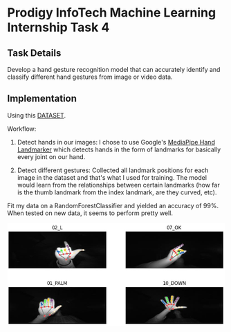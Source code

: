 # Prodigy InfoTech Machine Learning Internship Task 4

## **Task Details**

Develop a hand gesture recognition model that can accurately identify and classify different hand gestures from image or video data.

## **Implementation**

Using this [DATASET](https://www.kaggle.com/datasets/gti-upm/leapgestrecog).

Workflow:

1. Detect hands in our images: I chose to use Google's [MediaPipe Hand Landmarker](https://developers.google.com/mediapipe/solutions/vision/hand_landmarker) which detects hands in the form of landmarks for basically every joint on our hand.

2. Detect different gestures: Collected all landmark positions for each image in the dataset and that's what I used for training. The model would learn from the relationships between certain landmarks (how far is the thumb landmark from the index landmark, are they curved, etc).

Fit my data on a RandomForestClassifier and yielded an accuracy of 99%. When tested on new data, it seems to perform pretty well.
<br>

![Predicitons](predictions.JPG)

